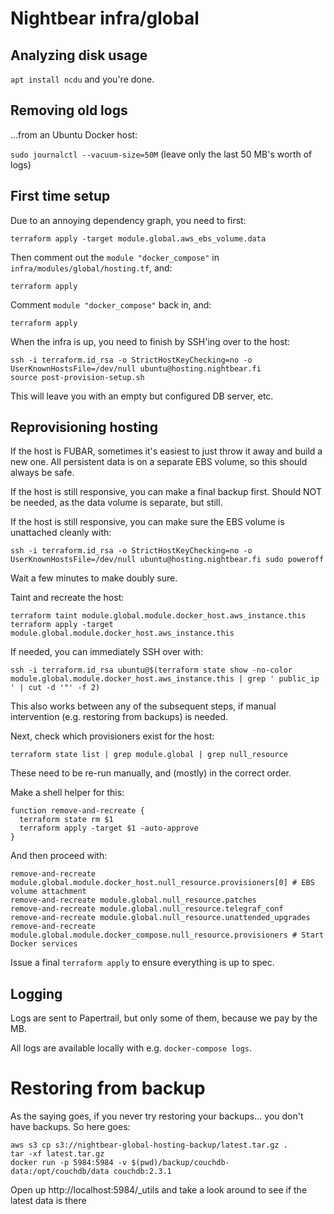 # Nightbear infra/global

## Analyzing disk usage

`apt install ncdu` and you're done.

## Removing old logs

...from an Ubuntu Docker host:

`sudo journalctl --vacuum-size=50M` (leave only the last 50 MB's worth of logs)

## First time setup

Due to an annoying dependency graph, you need to first:

    terraform apply -target module.global.aws_ebs_volume.data

Then comment out the `module "docker_compose"` in `infra/modules/global/hosting.tf`, and:

    terraform apply

Comment `module "docker_compose"` back in, and:

    terraform apply

When the infra is up, you need to finish by SSH'ing over to the host:

    ssh -i terraform.id_rsa -o StrictHostKeyChecking=no -o UserKnownHostsFile=/dev/null ubuntu@hosting.nightbear.fi
    source post-provision-setup.sh

This will leave you with an empty but configured DB server, etc.

## Reprovisioning hosting

If the host is FUBAR, sometimes it's easiest to just throw it away and build a new one. All persistent data is on a separate EBS volume, so this should always be safe.

If the host is still responsive, you can make a final backup first. Should NOT be needed, as the data volume is separate, but still.

If the host is still responsive, you can make sure the EBS volume is unattached cleanly with:

    ssh -i terraform.id_rsa -o StrictHostKeyChecking=no -o UserKnownHostsFile=/dev/null ubuntu@hosting.nightbear.fi sudo poweroff

Wait a few minutes to make doubly sure.

Taint and recreate the host:

    terraform taint module.global.module.docker_host.aws_instance.this
    terraform apply -target module.global.module.docker_host.aws_instance.this

If needed, you can immediately SSH over with:

    ssh -i terraform.id_rsa ubuntu@$(terraform state show -no-color module.global.module.docker_host.aws_instance.this | grep ' public_ip ' | cut -d '"' -f 2)

This also works between any of the subsequent steps, if manual intervention (e.g. restoring from backups) is needed.

Next, check which provisioners exist for the host:

    terraform state list | grep module.global | grep null_resource

These need to be re-run manually, and (mostly) in the correct order.

Make a shell helper for this:

    function remove-and-recreate {
      terraform state rm $1
      terraform apply -target $1 -auto-approve
    }

And then proceed with:

    remove-and-recreate module.global.module.docker_host.null_resource.provisioners[0] # EBS volume attachment
    remove-and-recreate module.global.null_resource.patches
    remove-and-recreate module.global.null_resource.telegraf_conf
    remove-and-recreate module.global.null_resource.unattended_upgrades
    remove-and-recreate module.global.module.docker_compose.null_resource.provisioners # Start Docker services

Issue a final `terraform apply` to ensure everything is up to spec.

## Logging

Logs are sent to Papertrail, but only some of them, because we pay by the MB.

All logs are available locally with e.g. `docker-compose logs`.

# Restoring from backup

As the saying goes, if you never try restoring your backups... you don't have backups. So here goes:

    aws s3 cp s3://nightbear-global-hosting-backup/latest.tar.gz .
    tar -xf latest.tar.gz
    docker run -p 5984:5984 -v $(pwd)/backup/couchdb-data:/opt/couchdb/data couchdb:2.3.1

Open up http://localhost:5984/_utils and take a look around to see if the latest data is there
